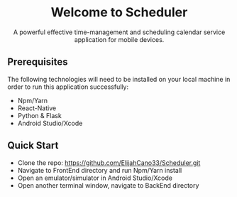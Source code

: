 <div align="center">
  
#  Welcome to Scheduler  

A powerful effective time-management and scheduling calendar service application for mobile devices.

</div>

## Prerequisites  
The following technologies will need to be installed on your local machine in order to run this application successfully:
*   Npm/Yarn  
*   React-Native  
*   Python & Flask  
*   Android Studio/Xcode  

## Quick Start
*   Clone the repo: https://github.com/ElijahCano33/Scheduler.git
*   Navigate to FrontEnd directory and run Npm/Yarn install
*   Open an emulator/simulator in Android Studio/Xcode
*   Open another terminal window, navigate to BackEnd directory

